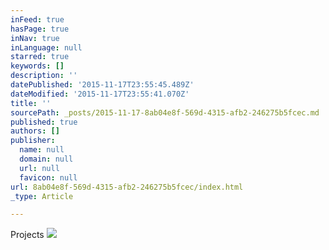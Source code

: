 ```yaml
---
inFeed: true
hasPage: true
inNav: true
inLanguage: null
starred: true
keywords: []
description: ''
datePublished: '2015-11-17T23:55:45.489Z'
dateModified: '2015-11-17T23:55:41.070Z'
title: ''
sourcePath: _posts/2015-11-17-8ab04e8f-569d-4315-afb2-246275b5fcec.md
published: true
authors: []
publisher:
  name: null
  domain: null
  url: null
  favicon: null
url: 8ab04e8f-569d-4315-afb2-246275b5fcec/index.html
_type: Article

---
```

Projects
![](https://the-grid-user-content.s3-us-west-2.amazonaws.com/afe75aa7-b991-45e9-9bff-41573146cbb2.jpg)
